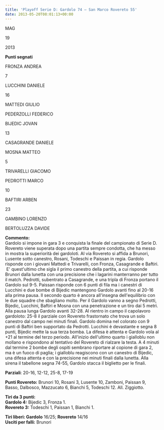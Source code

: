 ```yaml
---
title: 'Playoff Serie D: Gardolo 74 – San Marco Rovereto 55'
date: 2013-05-20T08:01:13+00:00
---
```

MAG

19

2013

**Punti segnati**

FRONZA ANDREA

7

LUCCHINI DANIELE

16

MATTEDI GIULIO

PEDERZOLLI FEDERICO

BIJEDIC JOVAN

13

CASAGRANDE DANIELE

MOSNA MATTEO

5

TRIVARELLI GIACOMO

PEDROTTI MARCO

10

BAFTIRI ARBEN

23

GAMBINO LORENZO

BERTOLUZZA DAVIDE

**Commento:**  
Gardolo si impone in gara 3 e conquista la finale del campionato di Serie D. Rovereto viene superata dopo una partita sempre condotta, che ha messo in mostra la superiorità dei gardoloti. Al via Rovereto si affida a Brunori, Lusente sotto canestro, Rosani, Todeschi e Paissan in regia. Gardolo risponde con i giovani Mattedi e Trivarelli, con Fronza, Casagrande e Baftiri.  E' quest'ultimo che sigla il primo canestro della partita, a cui risponde Brunori dalla lunetta con una precisione che i lagarini manterranno per tutto il match. Pedrotti, subentrato a Casagrande, e una tripla di Fronza portano il Gardolo sul 9-5. Paissan risponde con 6 punti di fila ma i canestri di Lucchini e due bombe di Bijedic mantengono Gardolo avanti fino al 20-16 alla prima pausa. Il secondo quarto è ancora all'insegna dell'equilibrio con le due squadre che sbagliano molto. Per il Gardolo vanno a segno Pedrotti, Bijedic, Lucchini, Baftiri e Mosna con una penetrazione e un tiro dai 5 metri. Alla pausa lunga Gardolo avanti 32-28. Al rientro in campo il capolavoro gardoloto: 25-8 il parziale con Rovereto frastornato che trova un solo canestro dal campo nei minuti finali. Gardolo domina nel colorato con 9 punti di Baftiri ben supportato da Pedrotti. Lucchini è devastante e segna 8 punti, Bijedic mette la sua terza bomba. La difesa è attenta e Gardolo vola al +21 al termine del terzo periodo. All'inizio dell'ultimo quarto i gialloblu non mollano e rispondono al tentativo del Rovereto di rialzare la testa. A 4 minuti dal termine 2 bombe degli ospiti sembrano riportare al copione di gara 2, ma è un fuoco di paglia; i gialloblu reagiscono con un canestro di Bijedic, una difesa attenta e con la precisione nei minuti finali dalla lunetta. Alla sirena il tabellone segna 74-55, Gardolo stacca il biglietto per le finali.

**Parziali**: 20-16, 12-12, 25-8, 17-19

**Punti Rovereto:** Brunori 10, Rosani 3, Lusente 10, Zamboni, Paissan 9, Basso, Dalbosco, Mazzucato 6, Bianchi 5, Todeschi 12. All. Ziggiotto.

**Tiri da 3 punti:**  
**Gardolo 4:** Bijedic 3, Fronza 1.  
**Rovereto 3:** Todeschi 1, Paissan 1, Bianchi 1.

**Tiri liberi: Gardolo** 16/25; **Rovereto** 14/16  
**Usciti per falli:** Brunori